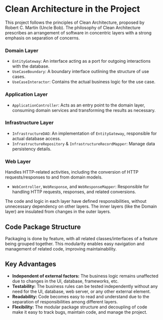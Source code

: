 # Clean Architecture in the Project

This project follows the principles of Clean Architecture, proposed by Robert C. Martin (Uncle Bob). The philosophy of Clean Architecture prescribes an arrangement of software in concentric layers with a strong emphasis on separation of concerns.

### Domain Layer

- `EntityGateway`: An interface acting as a port for outgoing interactions with the database.
- `UseCaseBoundary`: A boundary interface outlining the structure of use cases.
- `UseCaseInteractor`: Contains the actual business logic for the use case.

### Application Layer

- `ApplicationController`: Acts as an entry point to the domain layer, consuming domain services and transforming the results as necessary.

### Infrastructure Layer

- `InfrastructureDAO`: An implementation of `EntityGateway`, responsible for actual database access.
- `InfrastructureRepository` & `InfrastructureRecordMapper`: Manage data persistency details.

### Web Layer

Handles HTTP-related activities, including the conversion of HTTP requests/responses to and from domain models.

- `WebController`, `WebResponse`, and `WebResponseMapper`: Responsible for handling HTTP requests, responses, and related conversions.

The code and logic in each layer have defined responsibilities, without unnecessary dependency on other layers. The inner layers (like the Domain layer) are insulated from changes in the outer layers.

## Code Package Structure

Packaging is done by feature, with all related classes/interfaces of a feature being grouped together. This modularity enables easy navigation and management of related code, improving maintainability.

## Key Advantages

- **Independent of external factors:** The business logic remains unaffected due to changes in the UI, database, frameworks, etc.
- **Testability:** The business rules can be tested independently without any need for the UI, database, web server, or any other external element.
- **Readability:** Code becomes easy to read and understand due to the separation of responsibilities among different layers.
- **Flexibility:** The modular package structure and decoupling of code make it easy to track bugs, maintain code, and manage the project.
